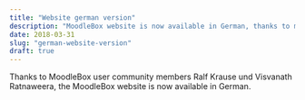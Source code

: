 ```yaml
---
title: "Website german version"
description: "MoodleBox website is now available in German, thanks to members of the MoodleBox user's community."
date: 2018-03-31
slug: "german-website-version"
draft: true
---
```


Thanks to MoodleBox user community members Ralf Krause und Visvanath Ratnaweera, the MoodleBox website is now  available in German.
